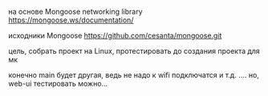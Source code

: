 
на основе 
Mongoose networking library 
https://mongoose.ws/documentation/

исходники Mongoose
https://github.com/cesanta/mongoose.git


цель,
 собрать проект на Linux, протестировать до создания проекта для мк

конечно main будет другая, ведь не надо к wifi подключатся и т.д. ....
 но, web-ui тестировать можно...





